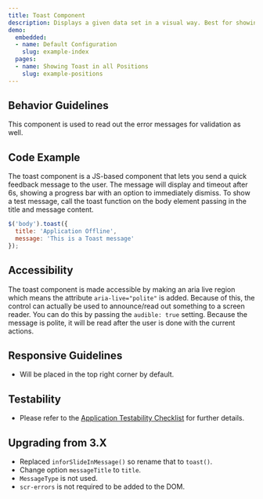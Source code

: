 ```yaml
---
title: Toast Component
description: Displays a given data set in a visual way. Best for showing feedback about a system process that is not related to the current view.
demo:
  embedded:
  - name: Default Configuration
    slug: example-index
  pages:
  - name: Showing Toast in all Positions
    slug: example-positions
---
```


## Behavior Guidelines

This component is used to read out the error messages for validation as well.

## Code Example

The toast component is a JS-based component that lets you send a quick feedback message to the user. The message will display and timeout after 6s, showing a progress bar with an option to immediately dismiss. To show a test message, call the toast function on the body element passing in the title and message content.

```javascript
$('body').toast({
  title: 'Application Offline',
  message: 'This is a Toast message'
});
```

## Accessibility

The toast component is made accessible by making an aria live region which means the attribute `aria-live="polite"` is added. Because of this, the control can actually be used to announce/read out something to a screen reader. You can do this by passing the `audible: true` setting. Because the message is polite, it will be read after the user is done with the current actions.

## Responsive Guidelines

- Will be placed in the top right corner by default.

## Testability

- Please refer to the [Application Testability Checklist](https://design.infor.com/resources/application-testability-checklist) for further details.

## Upgrading from 3.X

- Replaced `inforSlideInMessage()` so rename that to `toast()`.
- Change option `messageTitle` to `title`.
- `MessageType` is not used.
- `scr-errors` is not required to be added to the DOM.
